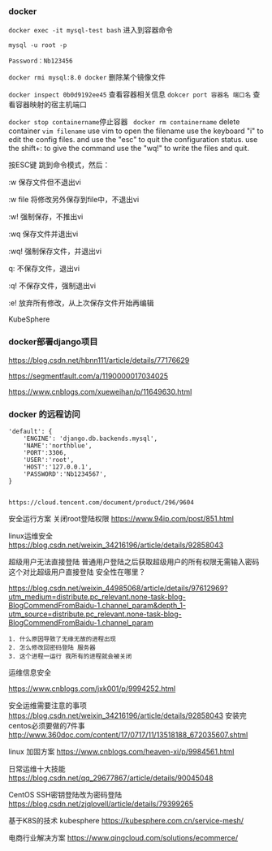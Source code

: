 ### docker

```docker exec -it mysql-test bash```   进入到容器命令


```mysql -u root -p```

```Password：Nb123456```

``` docker rmi mysql:8.0 docker ``` 删除某个镜像文件

```docker inspect 0b0d9192ee45```  查看容器相关信息
```dokcer port 容器名 端口名```    查看容器映射的宿主机端口 

```docker stop containername```停止容器
``` docker rm containername``` delete container
``` vim filename ``` use vim to open the filename
use the keyboard "i" to edit the config files.
and use the "esc" to quit the configuration status.
use the shift+: to give the command 
use the "wq!" to write the files and quit.


 按ESC键 跳到命令模式，然后：

:w   保存文件但不退出vi

:w file 将修改另外保存到file中，不退出vi

:w!   强制保存，不推出vi

:wq  保存文件并退出vi

:wq! 强制保存文件，并退出vi

q:  不保存文件，退出vi

:q! 不保存文件，强制退出vi

:e! 放弃所有修改，从上次保存文件开始再编辑

KubeSphere 

### docker部署django项目
https://blog.csdn.net/hbnn111/article/details/77176629

https://segmentfault.com/a/1190000017034025 

https://www.cnblogs.com/xueweihan/p/11649630.html



### docker 的远程访问


    'default': {
        'ENGINE': 'django.db.backends.mysql',
        'NAME':'northblue',
        'PORT':3306,
        'USER':'root',
        'HOST':'127.0.0.1',
        'PASSWORD':'Nb1234567',
    }


    https://cloud.tencent.com/document/product/296/9604

安全运行方案 关闭root登陆权限
https://www.94ip.com/post/851.html

linux运维安全
https://blog.csdn.net/weixin_34216196/article/details/92858043



超级用户无法直接登陆 普通用户登陆之后获取超级用户的所有权限无需输入密码 这个对比超级用户直接登陆 安全性在哪里？

https://blog.csdn.net/weixin_44985068/article/details/97612969?utm_medium=distribute.pc_relevant.none-task-blog-BlogCommendFromBaidu-1.channel_param&depth_1-utm_source=distribute.pc_relevant.none-task-blog-BlogCommendFromBaidu-1.channel_param


    1. 什么原因导致了无缘无故的进程出现
    2. 怎么修改回密码登陆 服务器
    3. 这个进程一运行 我所有的进程就会被关闭

运维信息安全

https://www.cnblogs.com/jxk001/p/9994252.html

安全运维需要注意的事项
https://blog.csdn.net/weixin_34216196/article/details/92858043
安装完centos必须要做的7件事
http://www.360doc.com/content/17/0717/11/13518188_672035607.shtml


linux 加固方案
https://www.cnblogs.com/heaven-xi/p/9984561.html

日常运维十大技能
https://blog.csdn.net/qq_29677867/article/details/90045048

CentOS SSH密钥登陆改为密码登陆
https://blog.csdn.net/zjqlovell/article/details/79399265


基于K8S的技术 kubesphere
https://kubesphere.com.cn/service-mesh/

电商行业解决方案
https://www.qingcloud.com/solutions/ecommerce/